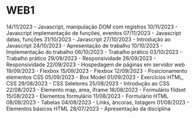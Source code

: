 # WEB1
14/11/2023  -   Javascript, manipulação DOM com registros
10/11/2023  -   Javascript implementação de funções, eventos
07/11/2023  -	Javascript datas, funções
31/10/2023  -	Javascript
27/10/2023  -	Introdução ao Javascript
24/10/2023  -	Apresentação de trabalho
10/10/2023  -   Implementação do trabalho
06/10/2023  -   Trabalho prático
03/10/2023  -   Trabalho prático
29/09/2023  -	Responsividade
26/09/2023  -   Responsividade
22/09/2023  -	Hospedagem de páginas em servidor web
19/09/2023  -	Flexbox
15/09/2023  -	Flexbox
12/09/2023  -	Posicionamento elementos CSS
05/09/2023  -	Box Model
01/09/2023  -   Exercícios HTML, CSS
29/08/2023  -   CSS Seletores
25/08/2023  -   Introdução ao CSS
22/08/2023  -   Elemento map, area, iframe
18/08/2023  -   Formulário fildset
15/08/2023  -   Elementos formulário
11/08/2023  -   Formulário HTML
08/08/2023  -   Tabelas
04/08/2023  -   Links, âncoras, listagem
01/08/2023  -   Elementos básicos HTML
28/07/2023  -   Apresentação da disciplina